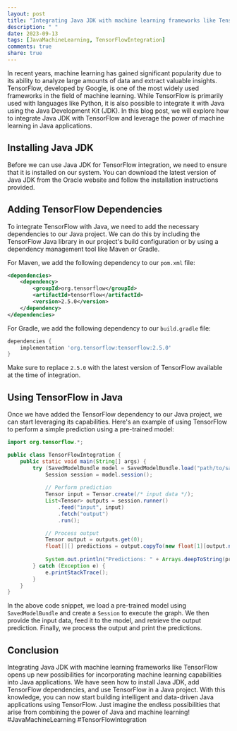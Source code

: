 ```yaml
---
layout: post
title: "Integrating Java JDK with machine learning frameworks like TensorFlow"
description: " "
date: 2023-09-13
tags: [JavaMachineLearning, TensorFlowIntegration]
comments: true
share: true
---
```


In recent years, machine learning has gained significant popularity due to its ability to analyze large amounts of data and extract valuable insights. TensorFlow, developed by Google, is one of the most widely used frameworks in the field of machine learning. While TensorFlow is primarily used with languages like Python, it is also possible to integrate it with Java using the Java Development Kit (JDK). In this blog post, we will explore how to integrate Java JDK with TensorFlow and leverage the power of machine learning in Java applications.

## Installing Java JDK

Before we can use Java JDK for TensorFlow integration, we need to ensure that it is installed on our system. You can download the latest version of Java JDK from the Oracle website and follow the installation instructions provided.

## Adding TensorFlow Dependencies

To integrate TensorFlow with Java, we need to add the necessary dependencies to our Java project. We can do this by including the TensorFlow Java library in our project's build configuration or by using a dependency management tool like Maven or Gradle.

For Maven, we add the following dependency to our `pom.xml` file:

```xml
<dependencies>
    <dependency>
        <groupId>org.tensorflow</groupId>
        <artifactId>tensorflow</artifactId>
        <version>2.5.0</version>
    </dependency>
</dependencies>
```

For Gradle, we add the following dependency to our `build.gradle` file:

```groovy
dependencies {
    implementation 'org.tensorflow:tensorflow:2.5.0'
}
```

Make sure to replace `2.5.0` with the latest version of TensorFlow available at the time of integration.

## Using TensorFlow in Java

Once we have added the TensorFlow dependency to our Java project, we can start leveraging its capabilities. Here's an example of using TensorFlow to perform a simple prediction using a pre-trained model:

```java
import org.tensorflow.*;

public class TensorFlowIntegration {
    public static void main(String[] args) {
        try (SavedModelBundle model = SavedModelBundle.load("path/to/saved_model", "serve")) {
            Session session = model.session();
            
            // Perform prediction
            Tensor input = Tensor.create(/* input data */);
            List<Tensor> outputs = session.runner()
                .feed("input", input)
                .fetch("output")
                .run();

            // Process output
            Tensor output = outputs.get(0);
            float[][] predictions = output.copyTo(new float[1][output.numElements()])[0];
            
            System.out.println("Predictions: " + Arrays.deepToString(predictions));
        } catch (Exception e) {
            e.printStackTrace();
        }
    }
}
```

In the above code snippet, we load a pre-trained model using `SavedModelBundle` and create a `Session` to execute the graph. We then provide the input data, feed it to the model, and retrieve the output prediction. Finally, we process the output and print the predictions.

## Conclusion

Integrating Java JDK with machine learning frameworks like TensorFlow opens up new possibilities for incorporating machine learning capabilities into Java applications. We have seen how to install Java JDK, add TensorFlow dependencies, and use TensorFlow in a Java project. With this knowledge, you can now start building intelligent and data-driven Java applications using TensorFlow. Just imagine the endless possibilities that arise from combining the power of Java and machine learning! #JavaMachineLearning #TensorFlowIntegration